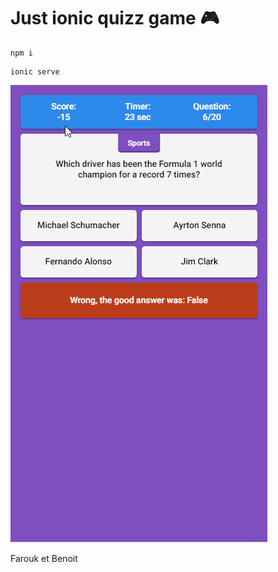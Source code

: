 # Just ionic quizz game 🎮
```
npm i
```

```
ionic serve
```

![home](https://github.com/branchard/ionic-trivia/blob/master/screenshot.png)

Farouk et Benoit
